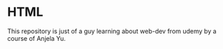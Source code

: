# HTML

 This repository is just of a guy learning about web-dev from udemy by a course of Anjela Yu.
